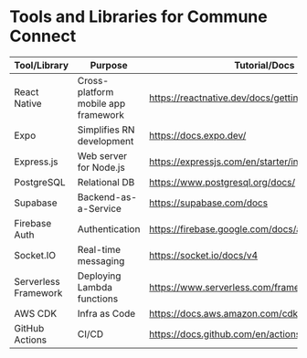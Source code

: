 # Tools and Libraries for Commune Connect

| Tool/Library     | Purpose                                      | Tutorial/Docs Link                                                  |
|------------------|----------------------------------------------|---------------------------------------------------------------------|
| React Native     | Cross-platform mobile app framework          | https://reactnative.dev/docs/getting-started                        |
| Expo             | Simplifies RN development                    | https://docs.expo.dev/                                              |
| Express.js       | Web server for Node.js                       | https://expressjs.com/en/starter/installing.html                    |
| PostgreSQL       | Relational DB                                | https://www.postgresql.org/docs/                                   |
| Supabase         | Backend-as-a-Service                         | https://supabase.com/docs                                           |
| Firebase Auth    | Authentication                               | https://firebase.google.com/docs/auth                              |
| Socket.IO        | Real-time messaging                          | https://socket.io/docs/v4                                           |
| Serverless Framework | Deploying Lambda functions            | https://www.serverless.com/framework/docs/                         |
| AWS CDK          | Infra as Code                                | https://docs.aws.amazon.com/cdk/latest/guide/home.html              |
| GitHub Actions   | CI/CD                                        | https://docs.github.com/en/actions                                 |
